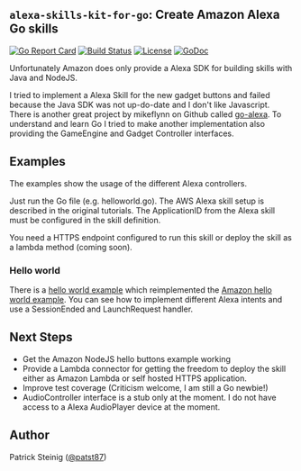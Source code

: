 ## `alexa-skills-kit-for-go`: Create Amazon Alexa Go skills 

[![Go Report Card](https://goreportcard.com/badge/patst/alexa-skills-kit-for-go)](https://goreportcard.com/report/patst/alexa-skills-kit-for-go) [![Build Status](https://travis-ci.org/patst/alexa-skills-kit-for-go.svg?branch=master)](https://travis-ci.org/patst/alexa-skills-kit-for-go) [![License](https://img.shields.io/badge/License-Apache%202.0-blue.svg)](https://github.com/patst/alexa-skills-kit-for-go/blob/master/LICENSE) [![GoDoc](https://godoc.org/github.com/patst/alexa-skills-kit-for-go?status.svg)](https://godoc.org/github.com/patst/alexa-skills-kit-for-go)

Unfortunately Amazon does only provide a Alexa SDK for building skills with Java and NodeJS.

I tried to implement a Alexa Skill for the new gadget buttons and failed because the Java SDK was not up-do-date and I don't like Javascript.
There is another great project by mikeflynn on Github called [go-alexa](https://github.com/mikeflynn/go-alexa). To understand and learn Go I tried to make another implementation also providing the GameEngine and Gadget Controller interfaces.

## Examples

The examples show the usage of the different Alexa controllers.

Just run the Go file (e.g. helloworld.go). The AWS Alexa skill setup is described in the original tutorials.
The ApplicationID from the Alexa skill must be configured in the skill definition.

You need a HTTPS endpoint configured to run this skill or deploy the skill as a lambda method (coming soon).

### Hello world

There is a [hello world example](example/helloworld.go) which reimplemented the [Amazon hello world example](https://github.com/alexa/alexa-skills-kit-sdk-for-java/tree/2.0.x/samples).
You can see how to implement different Alexa intents and use a SessionEnded and LaunchRequest handler.

## Next Steps

- Get the Amazon NodeJS hello buttons example working
- Provide a Lambda connector for getting the freedom to deploy the skill either as Amazon Lambda or self hosted HTTPS application.
- Improve test coverage (Criticism welcome, I am still a Go newbie!)
- AudioController interface is a stub only at the moment. I do not have access to a Alexa AudioPlayer device at the moment.

## Author

Patrick Steinig ([@patst87](http://twitter.com/patst87))
